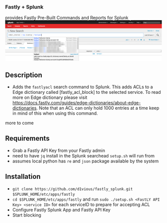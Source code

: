### Fastly + Splunk  
provides Fastly Pre-Built Commands and Reports for Splunk
![example](static/example.png)

## Description
* Adds the `fastlyacl` search command to Splunk. This adds ACLs to a Edge dictionary called [fastly\_acl\_block] to the selected service. To read more on Edge dictionary please visit <https://docs.fastly.com/guides/edge-dictionaries/about-edge-dictionaries>. Note that an ACL can only hold 1000 entries at a time keep in mind of this when using this command. 

more to come 

## Requirements
* Grab a Fastly API Key from your Fastly admin
* need to have `jq` install in the Splunk searchead `setup.sh` will run from
* assumes local python has `re` and `json` package available by the system

## Installation
* `git clone https://github.com/d1vious/fastly_splunk.git $SPLUNK_HOME/etc/apps/fastly` 
* `cd $SPLUNK_HOME/etc/apps/fastly` and run `sudo ./setup.sh <FastLY API Key> <service ID>` for each serviceID to prepare for accepting ACL
* Configure Fastly Splunk App and Fastly API Key
* Start blocking


